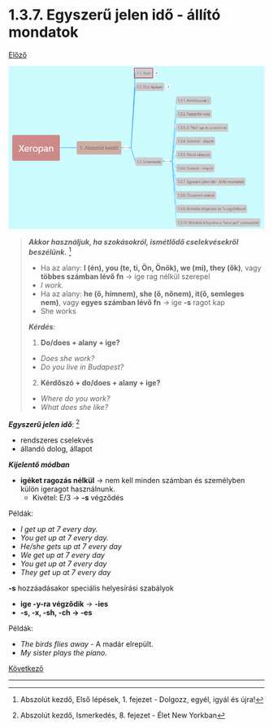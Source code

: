 # 1.3.7. Egyszerű jelen idő - állító mondatok

[Előző](6.md)

![1.3](images/1.3.png)

>***Akkor használjuk, ha szokásokról, ismétlődő cselekvésekről beszélünk.*** [^1]
>
>* Ha az alany: **I (én), you (te, ti, Ön, Önök), we (mi), they (ők)**, vagy **többes számban lévő fn** -> ige rag nélkül szerepel
>  * *I work.*
>* Ha az alany: **he (ő, hímnem), she (ő, nőnem), it(ő, semleges nem)**, vagy **egyes számban lévő fn** -> ige **-s** ragot kap
>  * She works
>
>***Kérdés***:
>
>1. **Do/does + alany + ige?**
>   * *Does she work?*
>   * *Do you live in Budapest?*
>2. **Kérdőszó + do/does + alany + ige?**
>   * *Where do you work?*
>   * *What does she like?*

***Egyszerű jelen idő***: [^2]

* rendszeres cselekvés
* állandó dolog, állapot

***Kijelentő módban***

* **igéket ragozás nélkül** -> nem kell minden számban és személyben külön igeragot használnunk.
  * Kivétel: E/3 -> **-s** végződés

Példák:

* *I get up at 7 every day.*
* *You get up at 7 every day.*
* *He/she gets up at 7 every day*
* *We get up at 7 every day*
* *You get up at 7 every day*
* *They get up at 7 every day*

**-s** hozzáadásakor speciális helyesírási szabályok

* **ige -y-ra végződik** -> **-ies**
* **-s, -x, -sh, -ch -> -es**

Példák:

* *The birds flies away* - A madár elrepült.
* *My sister plays the piano.*

[Következő](8.md)

---
[^1]: Abszolút kezdő, Első lépések, 1. fejezet - Dolgozz, egyél, igyál és újra!
[^2]: Abszolút kezdő, Ismerkedés, 8. fejezet - Élet New Yorkban